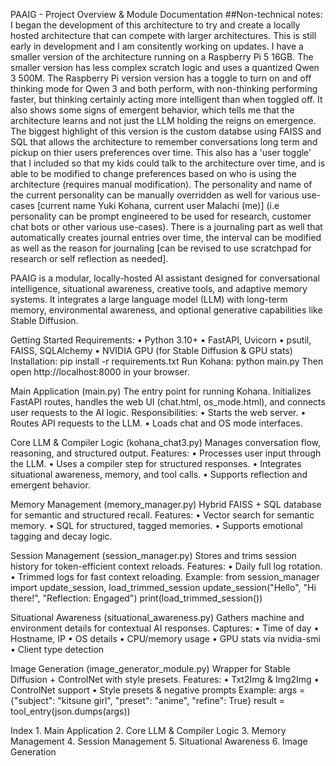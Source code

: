 PAAIG - Project Overview & Module Documentation
##Non-technical notes: I began the development of this architecture to try and create a locally hosted architecture that can compete with larger architectures. This is still early in development and I am consitently working on updates. I have a smaller version of the architecture running on a Raspberry Pi 5 16GB. The smaller version has less complex scratch logic and uses a quantized Qwen 3 500M. The Raspberry Pi version version has a toggle to turn on and off thinking mode for Qwen 3 and both perform, with non-thinking performing faster, but thinking certainly acting more intelligent than when toggled off. It also shows some signs of emergent behavior, which tells me that the architecture learns and not just the LLM holding the reigns on emergence. The biggest highlight of this version is the custom databse using FAISS and SQL that allows the architecture to remember conversations long term and pickup on thier users preferences over time. This also has a 'user toggle' that I included so that my kids could talk to the architecture over time, and is able to be modified to change preferences based on who is using the architecture (requires manual modification). The personality and name of the current personality can be manually overridden as well for various use-cases [current name Yuki Kohana, current user Malachi (me)] (i.e personality can be prompt engineered to be used for research, customer chat bots or other various use-cases). There is a journaling part as well that automatically creates journal entries over time, the interval can be modified as well as the reason for journaling [can be revised to use scratchpad for research or self reflection as needed]. 


PAAIG is a modular, locally-hosted AI assistant designed for conversational intelligence, situational awareness, creative tools, and adaptive memory systems. It integrates a large language model (LLM) with long-term memory, environmental awareness, and optional generative capabilities like Stable Diffusion.

Getting Started
Requirements:
    • Python 3.10+
    • FastAPI, Uvicorn
    • psutil, FAISS, SQLAlchemy
    • NVIDIA GPU (for Stable Diffusion & GPU stats)
Installation:
pip install -r requirements.txt
Run Kohana:
python main.py
Then open http://localhost:8000 in your browser.

Main Application (main.py)
The entry point for running Kohana. Initializes FastAPI routes, handles the web UI (chat.html, os_mode.html), and connects user requests to the AI logic.
Responsibilities:
    • Starts the web server.
    • Routes API requests to the LLM.
    • Loads chat and OS mode interfaces.

Core LLM & Compiler Logic (kohana_chat3.py)
Manages conversation flow, reasoning, and structured output.
Features:
    • Processes user input through the LLM.
    • Uses a compiler step for structured responses.
    • Integrates situational awareness, memory, and tool calls.
    • Supports reflection and emergent behavior.

Memory Management (memory_manager.py)
Hybrid FAISS + SQL database for semantic and structured recall.
Features:
    • Vector search for semantic memory.
    • SQL for structured, tagged memories.
    • Supports emotional tagging and decay logic.

Session Management (session_manager.py)
Stores and trims session history for token-efficient context reloads.
Features:
    • Daily full log rotation.
    • Trimmed logs for fast context reloading.
Example:
from session_manager import update_session, load_trimmed_session
update_session("Hello", "Hi there!", "Reflection: Engaged")
print(load_trimmed_session())

Situational Awareness (situational_awareness.py)
Gathers machine and environment details for contextual AI responses.
Captures:
    • Time of day
    • Hostname, IP
    • OS details
    • CPU/memory usage
    • GPU stats via nvidia-smi
    • Client type detection

Image Generation (image_generator_module.py)
Wrapper for Stable Diffusion + ControlNet with style presets.
Features:
    • Txt2Img & Img2Img
    • ControlNet support
    • Style presets & negative prompts
Example:
args = {"subject": "kitsune girl", "preset": "anime", "refine": True}
result = tool_entry(json.dumps(args))

Index
    1. Main Application
    2. Core LLM & Compiler Logic
    3. Memory Management
    4. Session Management
    5. Situational Awareness
    6. Image Generation
